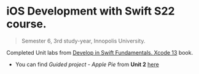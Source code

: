 # iOS Development with Swift S22 course.
> Semester 6, 3rd study-year, Innopolis University.

Completed Unit labs from [Develop in Swift Fundamentals. Xcode 13](https://books.apple.com/ru/book/develop-in-swift-fundamentals/id1581182804?l=en) book.

- You can find *Guided project - Apple Pie* from **Unit 2** [here](https://github.com/SMore-Napi/iOS_ApplePie)